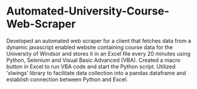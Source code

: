 # Automated-University-Course-Web-Scraper
Developed an automated web scraper for a client that fetches data from a dynamic javascript enabled website
containing course data for the University of Windsor and stores it in an Excel file every 20 minutes using
Python, Selenium and Visual Basic Advanced (VBA). Created a macro button in Excel to run VBA code
and start the Python script. Utilized ’xlwings’ library to facilitate data collection into a pandas dataframe
and establish connection between Python and Excel.
